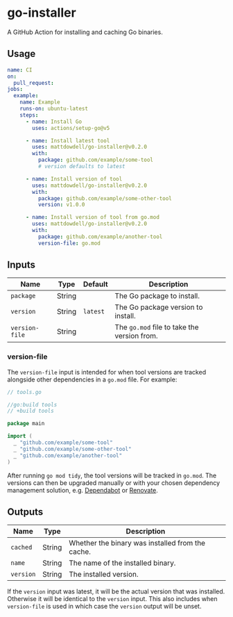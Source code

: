 # go-installer

A GitHub Action for installing and caching Go binaries.

## Usage

```yaml
name: CI
on:
  pull_request:
jobs:
  example:
    name: Example
    runs-on: ubuntu-latest
    steps:
      - name: Install Go
        uses: actions/setup-go@v5

      - name: Install latest tool
        uses: mattdowdell/go-installer@v0.2.0
        with:
          package: github.com/example/some-tool
          # version defaults to latest

      - name: Install version of tool
        uses: mattdowdell/go-installer@v0.2.0
        with:
          package: github.com/example/some-other-tool
          version: v1.0.0

      - name: Install version of tool from go.mod
        uses: mattdowdell/go-installer@v0.2.0
        with:
          package: github.com/example/another-tool
          version-file: go.mod
```

## Inputs

| Name           | Type   | Default  | Description                                 |
| -------------- | ------ | -------- | ------------------------------------------- |
| `package`      | String |          | The Go package to install.                  |
| `version`      | String | `latest` | The Go package version to install.          |
| `version-file` | String |          | The `go.mod` file to take the version from. |

### version-file

The `version-file` input is intended for when tool versions are tracked
alongside other dependencies in a `go.mod` file. For example:

```go
// tools.go

//go:build tools
// +build tools

package main

import (
  _ "github.com/example/some-tool"
  _ "github.com/example/some-other-tool"
  _ "github.com/example/another-tool"
)
```

After running `go mod tidy`, the tool versions will be tracked in `go.mod`. The
versions can then be upgraded manually or with your chosen dependency management
solution, e.g. [Dependabot] or [Renovate].

[Dependabot]: https://docs.github.com/en/code-security/dependabot/dependabot-version-updates/about-dependabot-version-updates
[Renovate]: https://docs.renovatebot.com/

## Outputs

| Name      | Type   | Description                                      |
| --------- | ------ | ------------------------------------------------ |
| `cached`  | String | Whether the binary was installed from the cache. |
| `name`    | String | The name of the installed binary.                |
| `version` | String | The installed version.                           |

If the `version` input was latest, it will be the actual version that was
installed. Otherwise it will be identical to the `version` input. This also
includes when `version-file` is used in which case the `version` output will be
unset.
